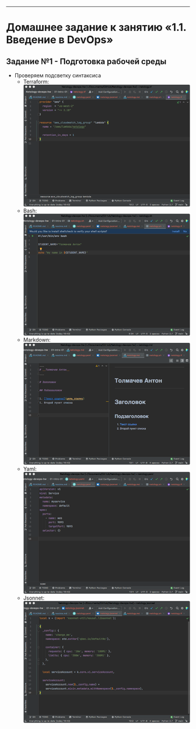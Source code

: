 ---
# Домашнее задание к занятию «1.1. Введение в DevOps»
## Задание №1 - Подготовка рабочей среды

- Проверяем подсветку синтаксиса
  - Terraform: ![Terraform](img/img_tf.png)
  - Bash: ![Bash](img/img_sh.png)
  - Markdown: ![Markdown](img/img_md.png)
  - Yaml: ![Yaml](img/img_yaml.png)
  - Jsonnet: ![Jsonnet](img/img_jsonnet.png)

